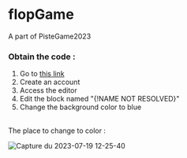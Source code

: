 # flopGame
A part of PisteGame2023

### Obtain the code : 

 1. Go to [this link](https://serv1.flopcreation.fr/games/mymap)
 2. Create an account
 3. Access the editor
 4. Edit the block named "{!NAME NOT RESOLVED}"
 5. Change the background color to blue
<br>
The place to change to color :<br>

  ![Capture du 2023-07-19 12-25-40](https://github.com/Kaki-In/flopGame/assets/91763754/35526b4d-b9c2-4824-8531-8f77de0c31af)

  
